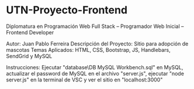 # UTN-Proyecto-Frontend
Diplomatura en Programación Web Full Stack – Programador Web Inicial – Frontend Developer

Autor: Juan Pablo Ferreira
Descripción del Proyecto: Sitio para adopción de mascotas
Temas Aplicados: HTML, CSS, Bootstrap, JS, Handlebars, SendGrid y MySQL

Instrucciones: Ejecutar "database\DB MySQL Workbench.sql" en MySQL, actualizar el password de MySQL en el archivo "server.js", ejecutar "node server.js" en la terminal de VSC y ver el sitio en "localhost:3000"